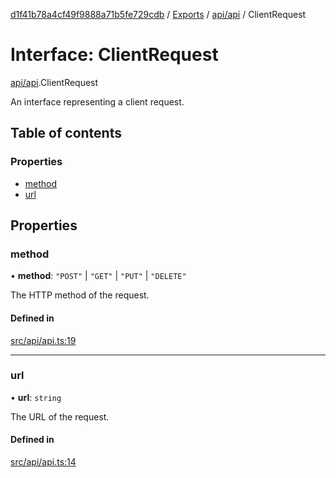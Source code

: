 [d1f41b78a4cf49f9888a71b5fe729cdb](../README.md) / [Exports](../modules.md) / [api/api](../modules/api_api.md) / ClientRequest

# Interface: ClientRequest

[api/api](../modules/api_api.md).ClientRequest

An interface representing a client request.

## Table of contents

### Properties

- [method](api_api.ClientRequest.md#method)
- [url](api_api.ClientRequest.md#url)

## Properties

### method

• **method**: ``"POST"`` \| ``"GET"`` \| ``"PUT"`` \| ``"DELETE"``

The HTTP method of the request.

#### Defined in

[src/api/api.ts:19](https://github.com/hatchways-community/d1f41b78a4cf49f9888a71b5fe729cdb/blob/90d5095/src/api/api.ts#L19)

___

### url

• **url**: `string`

The URL of the request.

#### Defined in

[src/api/api.ts:14](https://github.com/hatchways-community/d1f41b78a4cf49f9888a71b5fe729cdb/blob/90d5095/src/api/api.ts#L14)

